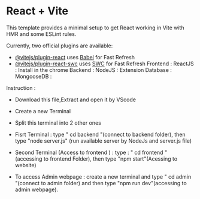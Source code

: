 # React + Vite

This template provides a minimal setup to get React working in Vite with HMR and some ESLint rules.

Currently, two official plugins are available:

- [@vitejs/plugin-react](https://github.com/vitejs/vite-plugin-react/blob/main/packages/plugin-react/README.md) uses [Babel](https://babeljs.io/) for Fast Refresh
- [@vitejs/plugin-react-swc](https://github.com/vitejs/vite-plugin-react-swc) uses [SWC](https://swc.rs/) for Fast Refresh
Frontend : ReactJS : Install in the chrome
Backend : NodeJS : Extension
Database : MongooseDB : 


Instruction : 
- Download this file,Extract and open it by VScode

- Create a new Terminal 

- Split this terminal into 2 other ones

- Fisrt Terminal : type " cd backend "(connect to backend folder), then type "node server.js" (run available server by NodeJs and server.js file) 

- Second Terminal (Access to frontend ) : type : " cd frontend " (accessing to frontend Folder), then type "npm start"(Acessing to website)

- To access Admin webpage : create a new terminal and type " cd admin "(connect to admin folder) and then type "npm run dev"(accessing to admin webpage). 